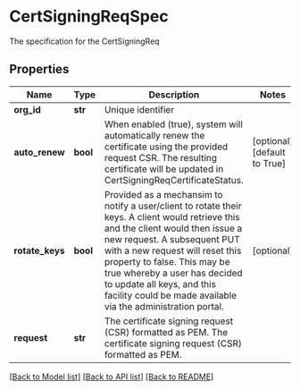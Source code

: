 # CertSigningReqSpec

The specification for the CertSigningReq
## Properties
Name | Type | Description | Notes
------------ | ------------- | ------------- | -------------
**org_id** | **str** | Unique identifier | 
**auto_renew** | **bool** | When enabled (true), system will automatically renew the certificate using the provided request CSR.  The resulting certificate will be updated in CertSigningReqCertificateStatus.  | [optional] [default to True]
**rotate_keys** | **bool** | Provided as a mechansim to notify a user/client to rotate their keys. A client would retrieve this and the client would then issue a new request. A subsequent PUT with a new request will reset this property to false. This may be true whereby a user has decided to update all keys, and this facility could be made available via the administration portal.  | [optional] 
**request** | **str** | The certificate signing request (CSR) formatted as PEM. The certificate signing request (CSR) formatted as PEM.  | 

[[Back to Model list]](../README.md#documentation-for-models) [[Back to API list]](../README.md#documentation-for-api-endpoints) [[Back to README]](../README.md)


